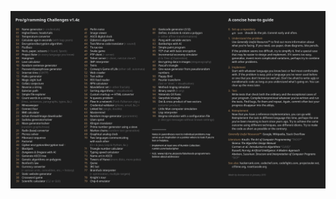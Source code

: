 ![alt text](https://github.com/proman3419/Programming-Challenges-v1.4/blob/master/Programming%20Challanges%20v1.4.jpg)
